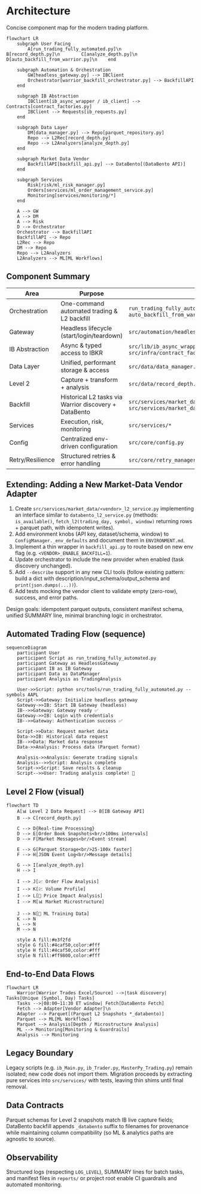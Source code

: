 # Architecture

Concise component map for the modern trading platform.

```mermaid
flowchart LR
    subgraph User Facing
        A[run_trading_fully_automated.py]\n        B[record_depth.py]\n        C[analyze_depth.py]\n        D[auto_backfill_from_warrior.py]\n    end

    subgraph Automation & Orchestration
        GW[headless_gateway.py] --> IBClient
        Orchestrator[warrior_backfill_orchestrator.py] --> BackfillAPI
    end

    subgraph IB Abstraction
        IBClient[ib_async_wrapper / ib_client] --> Contracts[contract_factories.py]
        IBClient --> Requests[ib_requests.py]
    end

    subgraph Data Layer
        DM[data_manager.py] --> Repo[parquet_repository.py]
        Repo --> L2Rec[record_depth.py]
        Repo --> L2Analyzers[analyze_depth.py]
    end

    subgraph Market Data Vendor
        BackfillAPI[backfill_api.py] --> DataBento[(DataBento API)]
    end

    subgraph Services
        Risk[risk/ml_risk_manager.py]
        Orders[services/ml_order_management_service.py]
        Monitoring[services/monitoring/*]
    end

    A --> GW
    A --> DM
    A --> Risk
    D --> Orchestrator
    Orchestrator --> BackfillAPI
    BackfillAPI --> Repo
    L2Rec --> Repo
    DM --> Repo
    Repo --> L2Analyzers
    L2Analyzers --> ML[ML Workflows]
```

## Component Summary

| Area             | Purpose                                               | Key Files                                                                                               |
| ---------------- | ----------------------------------------------------- | ------------------------------------------------------------------------------------------------------- |
| Orchestration    | One-command automated trading & L2 backfill           | `run_trading_fully_automated.py`, `auto_backfill_from_warrior.py`                                       |
| Gateway          | Headless lifecycle (start/login/teardown)             | `src/automation/headless_gateway.py`                                                                    |
| IB Abstraction   | Async & typed access to IBKR                          | `src/lib/ib_async_wrapper.py`, `src/infra/ib_requests.py`, `src/infra/contract_factories.py`            |
| Data Layer       | Unified, performant storage & access                  | `src/data/data_manager.py`, `src/data/parquet_repository.py`                                            |
| Level 2          | Capture + transform + analysis                        | `src/data/record_depth.py`, `src/data/analyze_depth.py`                                                 |
| Backfill         | Historical L2 tasks via Warrior discovery + DataBento | `src/services/market_data/warrior_backfill_orchestrator.py`, `src/services/market_data/backfill_api.py` |
| Services         | Execution, risk, monitoring                           | `src/services/*`                                                                                        |
| Config           | Centralized env-driven configuration                  | `src/core/config.py`                                                                                    |
| Retry/Resilience | Structured retries & error handling                   | `src/core/retry_manager.py`, `src/core/error_handler.py`                                                |

## Extending: Adding a New Market-Data Vendor Adapter

1. Create `src/services/market_data/<vendor>_l2_service.py` implementing an interface similar to `databento_l2_service.py` (methods: `is_available()`, `fetch_l2(trading_day, symbol, window)` returning rows + parquet path, with idempotent writes).
2. Add environment knobs (API key, dataset/schema, window) to `ConfigManager._env_defaults` and document them in `ENVIRONMENT.md`.
3. Implement a thin wrapper in `backfill_api.py` to route based on new env flag (e.g. `<VENDOR>_ENABLE_BACKFILL=1`).
4. Update orchestrator to include the new provider when enabled (task discovery unchanged).
5. Add `--describe` support in any new CLI tools (follow existing pattern: build a dict with description/input_schema/output_schema and `print(json.dumps(...))`).
6. Add tests mocking the vendor client to validate empty (zero-row), success, and error paths.

Design goals: idempotent parquet outputs, consistent manifest schema, unified SUMMARY line, minimal branching logic in orchestrator.

## Automated Trading Flow (sequence)

```mermaid
sequenceDiagram
    participant User
    participant Script as run_trading_fully_automated.py
    participant Gateway as HeadlessGateway
    participant IB as IB Gateway
    participant Data as DataManager
    participant Analysis as TradingAnalysis

    User->>Script: python src/tools/run_trading_fully_automated.py --symbols AAPL
    Script->>Gateway: Initialize headless gateway
    Gateway->>IB: Start IB Gateway (headless)
    IB-->>Gateway: Gateway ready ✅
    Gateway->>IB: Login with credentials
    IB-->>Gateway: Authentication success ✅

    Script->>Data: Request market data
    Data->>IB: Historical data request
    IB-->>Data: Market data response
    Data->>Analysis: Process data (Parquet format)

    Analysis->>Analysis: Generate trading signals
    Analysis-->>Script: Analysis complete
    Script->>Script: Save results & cleanup
    Script-->>User: Trading analysis complete! 🎉
```

## Level 2 Flow (visual)

```mermaid
flowchart TD
    A[📊 Level 2 Data Request] --> B[IB Gateway API]
    B --> C[record_depth.py]

    C --> D{Real-time Processing}
    D --> E[Order Book Snapshots<br/>100ms intervals]
    D --> F[Market Messages<br/>Event stream]

    E --> G[Parquet Storage<br/>25-100x faster]
    F --> H[JSON Event Log<br/>Message details]

    G --> I[analyze_depth.py]
    H --> I

    I --> J[📈 Order Flow Analysis]
    I --> K[💹 Volume Profile]
    I --> L[🎯 Price Impact Analysis]
    I --> M[📊 Market Microstructure]

    J --> N[🧠 ML Training Data]
    K --> N
    L --> N
    M --> N

    style A fill:#e3f2fd
    style G fill:#4caf50,color:#fff
    style H fill:#4caf50,color:#fff
    style N fill:#ff9800,color:#fff
```

## End-to-End Data Flows

```mermaid
flowchart LR
    Warrior[Warrior Trades Excel/Source] -->|task discovery| Tasks[Unique (Symbol, Day) Tasks]
    Tasks -->|08:00–11:30 ET window| Fetch[DataBento Fetch]
    Fetch --> Adapter[Vendor Adapter]\n
    Adapter --> Parquet[(Parquet L2 Snapshots *_databento)]
    Parquet --> ML[ML Workflows]
    Parquet --> Analysis[Depth / Microstructure Analysis]
    ML --> Monitoring[Monitoring & Guardrails]
    Analysis --> Monitoring
```

## Legacy Boundary

Legacy scripts (e.g. `ib_Main.py`, `ib_Trader.py`, `MasterPy_Trading.py`) remain isolated; new code does not import them. Migration proceeds by extracting pure services into `src/services/` with tests, leaving thin shims until final removal.

## Data Contracts

Parquet schemas for Level 2 snapshots match IB live capture fields; DataBento backfill appends `_databento` suffix to filenames for provenance while maintaining column compatibility (so ML & analytics paths are agnostic to source).

## Observability

Structured logs (respecting `LOG_LEVEL`), SUMMARY lines for batch tasks, and manifest files in `reports/` or project root enable CI guardrails and automated monitoring.
